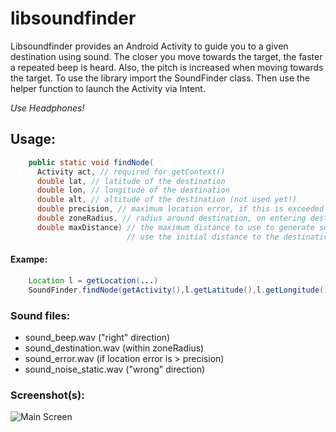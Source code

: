 libsoundfinder
==============

Libsoundfinder provides an Android Activity to guide you to a given destination using sound.
The closer you move towards the target, the faster a repeated beep is heard. Also, the pitch is increased when moving towards the target.
To use the library import the SoundFinder class. Then use the helper function to launch the Activity via Intent.

*Use Headphones!*

Usage:
------
```java
    public static void findNode(
      Activity act, // required for getContext()
      double lat, // latitude of the destination
      double lon, // longitude of the destination
      double alt, // altitude of the destination (not used yet!)
      double precision, // maximum location error, if this is exceeded a warning sound is heard
      double zoneRadius, // radius around destination, on entering destination, target sound is played
      double maxDistance) // the maximum distance to use to generate sounds.
                          // use the initial distance to the destination
```
#### Exampe:
```java
    Location l = getLocation(...)
    SoundFinder.findNode(getActivity(),l.getLatitude(),l.getLongitude(), l.getAltitude(), 25, 15, dist);
```

### Sound files:
  - sound_beep.wav ("right" direction)
  - sound_destination.wav (within zoneRadius)
  - sound_error.wav (if location error is > precision)
  - sound_noise_static.wav ("wrong" direction)

### Screenshot(s):

![Main Screen](https://raw.github.com/uvwxy/libsoundfinder/master/screens/screenshot0.png "Main Screen")
